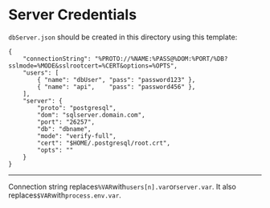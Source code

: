 # Server Credentials

`dbServer.json` should be created in this directory using this template:
```
{
	"connectionString": "%PROTO://%NAME:%PASS@%DOM:%PORT/%DB?sslmode=%MODE&sslrootcert=%CERT&options=%OPTS",
	"users": [
		{ "name": "dbUser", "pass": "password123" },
		{ "name": "api",    "pass": "password456" },
	],
	"server": {
		"proto": "postgresql",
		"dom": "sqlserver.domain.com",
		"port": "26257",
		"db": "dbname",
		"mode": "verify-full",
		"cert": "$HOME/.postgresql/root.crt",
		"opts": ""
	}
}
```

------------

Connection string replaces`%VAR`with`users[n].var`or`server.var`.
It also replaces`$VAR`with`process.env.var`.